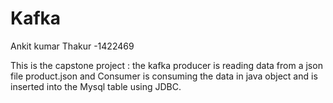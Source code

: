 # Kafka
Ankit kumar Thakur -1422469

This is the capstone project :
 the kafka producer is reading data from a json file product.json and Consumer is consuming the data in java object and is inserted into the Mysql table 
 using JDBC.
